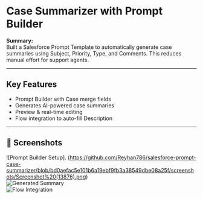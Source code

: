 #  Case Summarizer with Prompt Builder

**Summary:**  
Built a Salesforce Prompt Template to automatically generate case summaries using Subject, Priority, Type, and Comments. This reduces manual effort for support agents.

---

##  Key Features
- Prompt Builder with Case merge fields  
- Generates AI-powered case summaries  
- Preview & real-time editing  
- Flow integration to auto-fill Description  

---

## 📸 Screenshots
![Prompt Builder Setup].
(https://github.com/Reyhan786/salesforce-prompt-case-summarizer/blob/bd0aefac5e101b6a19ebf9fb3a38549dbe08a25f/screenshots/Screenshot%20(13876).png)  
![Generated Summary](./screenshots/prompt-output.png)  
![Flow Integration](./screenshots/flow.png)  


